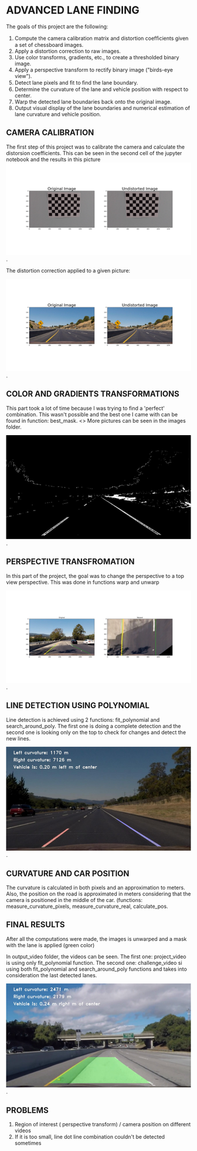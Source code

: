 # ADVANCED LANE FINDING

The goals of this project are the following: 
  1. Compute the camera calibration matrix and distortion coefﬁcients given a set of chessboard images. 
  2. Apply a distortion correction to raw images. 
  3. Use color transforms, gradients, etc., to create a thresholded binary image. 
  4. Apply a perspective transform to rectify binary image ("birds-eye view"). 
  5. Detect lane pixels and ﬁt to ﬁnd the lane boundary. 
  6. Determine the curvature of the lane and vehicle position with respect to center. 
  7. Warp the detected lane boundaries back onto the original image. 
  8. Output visual display of the lane boundaries and numerical estimation of lane curvature and vehicle position.


## CAMERA CALIBRATION

The first step of this project was to calibrate the camera and calculate the distorsion coefficients. This can be seen in the second cell of the jupyter notebook and the results in this picture ![Calibrated](https://github.com/ranceaaa/PROJECT-2---ADVANCED-LANE-FINDING/blob/master/images/calibrated.png).

The distortion correction applied to a given picture:

![Undistorted](https://github.com/ranceaaa/PROJECT-2---ADVANCED-LANE-FINDING/blob/master/images/undist.jpg).

## COLOR AND GRADIENTS TRANSFORMATIONS

This part took a lot of time because I was trying to find a 'perfect' combination. This wasn't possible and the best one I came with can be found in function: best_mask. <> More pictures can be seen in the images folder.

![Binary](https://github.com/ranceaaa/PROJECT-2---ADVANCED-LANE-FINDING/blob/master/images/binary(3).jpg).

## PERSPECTIVE TRANSFROMATION

In this part of the project, the goal was to change the perspective to a top view perspective. This was done in functions warp and unwarp

![Transformation](https://github.com/ranceaaa/PROJECT-2---ADVANCED-LANE-FINDING/blob/master/images/transform1.jpg).

## LINE DETECTION USING POLYNOMIAL

Line detection is achieved using 2 functions: fit_polynomial and search_around_poly. The first one is doing a complete detection and the second one is looking only on the top to check for changes and detect the new lines. 

![Line detection](https://github.com/ranceaaa/PROJECT-2---ADVANCED-LANE-FINDING/blob/master/images/outfit1.jpg).


## CURVATURE AND CAR POSITION

The curvature is calculated in both pixels and an approximation to meters. Also, the position on the road is approximated in meters considering that the camera is positioned in the middle of the car. (functions: measure_curvature_pixels, measure_curvature_real, calculate_pos.

## FINAL RESULTS

After all the computations were made, the images is unwarped and a mask with the lane is applied (green color)

In output_video folder, the videos can be seen. The first one: project_video is using only fit_polynomial function. The second one: challenge_video si using both fit_polynomial and search_around_poly functions and takes into consideration the last detected lanes.

![Final results](https://github.com/ranceaaa/PROJECT-2---ADVANCED-LANE-FINDING/blob/master/images/final.png).

## PROBLEMS

1. Region of interest ( perspective transform) / camera position on different videos
2. If it is too small, line dot line combination couldn't be detected sometimes
